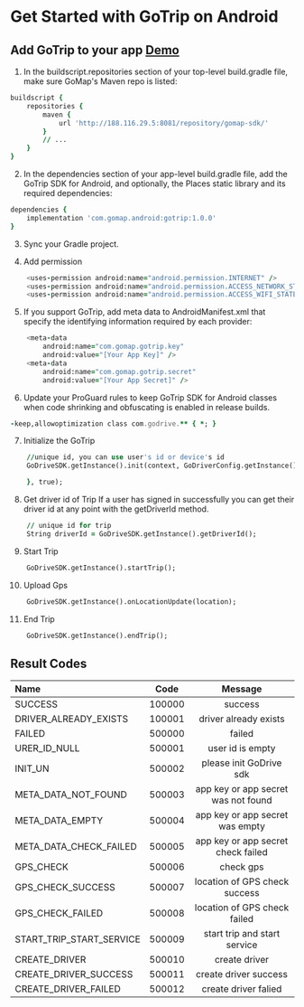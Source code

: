 # Get Started with GoTrip on Android
## Add GoTrip to your app <a href="https://github.com/gomapae/GoTripSdkDemo">Demo</a>
1. In the buildscript.repositories section of your top-level build.gradle file, make sure GoMap's Maven repo is listed:
```fortran
buildscript {
    repositories {
        maven {
            url 'http://188.116.29.5:8081/repository/gomap-sdk/'
        }
        // ...
    }
}
```

2. In the dependencies section of your app-level build.gradle file, add the GoTrip SDK for Android, and optionally, the Places static library and its required dependencies:
```fortran
dependencies {
    implementation 'com.gomap.android:gotrip:1.0.0'
}
```

3. Sync your Gradle project.

4. Add permission
```fortran
    <uses-permission android:name="android.permission.INTERNET" />
    <uses-permission android:name="android.permission.ACCESS_NETWORK_STATE" />
    <uses-permission android:name="android.permission.ACCESS_WIFI_STATE" />
```

5. If you support GoTrip, add meta data to AndroidManifest.xml that specify the identifying information required by each provider:
```fortran
    <meta-data
        android:name="com.gomap.gotrip.key"
        android:value="[Your App Key]" />
    <meta-data
        android:name="com.gomap.gotrip.secret"
        android:value="[Your App Secret]" />
```

6. Update your ProGuard rules to keep GoTrip SDK for Android classes when code shrinking and obfuscating is enabled in release builds.
```fortran
-keep,allowoptimization class com.godrive.** { *; }
```

7. Initialize the GoTrip
```fortran
    //unique id, you can use user's id or device's id
    GoDriveSDK.getInstance().init(context, GoDriverConfig.getInstance().setUserId("user id  result -> {

    }, true);
```

8. Get driver id of Trip
If a user has signed in successfully you can get their driver id at any point with the getDriverId method.
```fortran
    // unique id for trip
    String driverId = GoDriveSDK.getInstance().getDriverId();
```

9. Start Trip
```fortran
    GoDriveSDK.getInstance().startTrip();
```

10. Upload Gps
```fortran
    GoDriveSDK.getInstance().onLocationUpdate(location);
```

11. End Trip
```fortran
    GoDriveSDK.getInstance().endTrip();
```

## Result Codes
Name| Code | Message
:-------------| :----------------: | :-----------------:
SUCCESS | 100000 | success 
DRIVER_ALREADY_EXISTS | 100001 | driver already exists 
FAILED | 500000 | failed 
URER_ID_NULL | 500001 | user id is empty 
INIT_UN | 500002 | please init GoDrive sdk 
META_DATA_NOT_FOUND | 500003 | app key or app secret was not found 
META_DATA_EMPTY | 500004 | app key or app secret was empty 
META_DATA_CHECK_FAILED | 500005 | app key or app secret check failed 
GPS_CHECK | 500006 | check gps 
GPS_CHECK_SUCCESS | 500007 | location of GPS check success 
GPS_CHECK_FAILED | 500008 | location of GPS check failed 
START_TRIP_START_SERVICE | 500009 | start trip and start service 
CREATE_DRIVER | 500010 | create driver 
CREATE_DRIVER_SUCCESS | 500011 | create driver success 
CREATE_DRIVER_FAILED | 500012 | create driver falied
